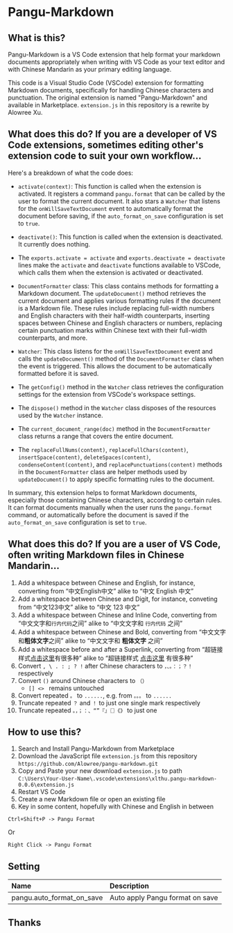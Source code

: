 # Pangu-Markdown

## What is this?

Pangu-Markdown is a VS Code extension that help format your markdown documents appropriately when writing with VS Code as your text editor and with Chinese Mandarin as your primary editing language.

This code is a Visual Studio Code (VSCode) extension for formatting Markdown documents, specifically for handling Chinese characters and punctuation. The original extension is named "Pangu-Markdown" and available in Marketplace. `extension.js` in this repository is a rewrite by Alowree Xu.

## What does this do? If you are a developer of VS Code extensions, sometimes editing other's extension code to suit your own workflow...

Here's a breakdown of what the code does:

- `activate(context)`: This function is called when the extension is activated. It registers a command `pangu.format` that can be called by the user to format the current document. It also stars a `Watcher` that listens for the `onWillSaveTextDocument` event to automatically format the document before saving, if the `auto_format_on_save` configuration is set to `true`.

- `deactivate()`: This function is called when the extension is deactivated. It currently does nothing.
- The `exports.activate = activate` and `exports.deactivate = deactivate` lines make the `activate` and `deactivate` functions available to VSCode, which calls them when the extension is activated or deactivated.

- `DocumentFormatter` class: This class contains methods for formatting a Markdown document. The `updateDocument()` method retrieves the current document and applies various formatting rules if the document is a Markdown file. These rules include replacing full-width numbers and English characters with their half-width counterparts, inserting spaces between Chinese and English characters or numbers, replacing certain punctuation marks within Chinese text with their full-width counterparts, and more.

- `Watcher`: This class listens for the `onWillSaveTextDocument` event and calls the `updateDocument()` method of the `DocumentFormatter` class when the event is triggered. This allows the document to be automatically formatted before it is saved.

- The `getConfig()` method in the `Watcher` class retrieves the configuration settings for the extension from VSCode's workspace settings.

- The `dispose()` method in the `Watcher` class disposes of the resources used by the `Watcher` instance.

- The `current_document_range(doc)` method in the `DocumentFormatter` class returns a range that covers the entire document.

- The `replaceFullNums(content)`, `replaceFullChars(content)`, `insertSpace(content)`, `deleteSpaces(content)`, `condenseContent(content)`, and `replacePunctuations(content)` methods in the `DocumentFormatter` class are helper methods used by `updateDocument()` to apply specific formatting rules to the document.

In summary, this extension helps to format Markdown documents, especially those containing Chinese characters, according to certain rules. It can format documents manually when the user runs the `pangu.format` command, or automatically before the document is saved if the `auto_format_on_save` configuration is set to `true`.

## What does this do? If you are a user of VS Code, often writing Markdown files in Chinese Mandarin...

1. Add a whitespace between Chinese and English, for instance, converting from “中文English中文” alike to “中文 English 中文”
2. Add a whitespace between Chinese and Digit, for instance, conveting from “中文123中文” alike to “中文 123 中文”
3. Add a whitespace between Chinese and Inline Code, converting from “中文文字和`行内代码`之间” alike to “中文文字和 `行内代码` 之间”
4. Add a whitespace between Chinese and Bold, converting from “中文文字和**粗体文字**之间” alike to “中文文字和 **粗体文字** 之间”
5. Add a whitespace before and after a Superlink, converting from “超链接样式[点击这里](https://wiki.marapython.com/)有很多种” alike to “超链接样式 [点击这里](https://wiki.marapython.com/) 有很多种”
6. Convert `, \ . : ; ? !` after Chinese characters to `，、。：；？！` respectively
7. Convert `()` around Chinese characters to `（）`
   - `[] <> ` remains untouched
8. Convert repeated `。` to `......`, e.g. from `。。。` to `......`
9. Truncate repeated `？` and `！` to just one single mark respectively
10. Truncate repeated `。，；：、“”『』〖〗《》` to just one

## How to use this?

1. Search and Install Pangu-Markdown from Marketplace
2. Download the JavaScript file `extension.js` from this repository `https://github.com/Alowree/pangu-markdown.git`
3. Copy and Paste your new download `extension.js` to path `C:\Users\Your-User-Name\.vscode\extensions\xlthu.pangu-markdown-0.0.6\extension.js`
4. Restart VS Code
5. Create a new Markdown file or open an existing file
6. Key in some content, hopefully with Chinese and English in between


```
Ctrl+Shift+P -> Pangu Format
```

Or

```
Right Click -> Pangu Format
```

## Setting

| Name                      | Description                     |
| :------------------------ | :------------------------------ |
| pangu.auto_format_on_save | Auto apply Pangu format on save |

## Thanks


